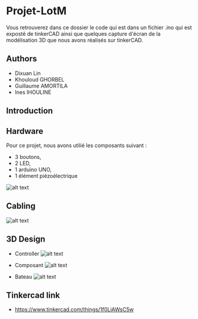 # Projet-LotM

Vous retrouverez dans ce dossier le code qui est dans un fichier .ino qui est exposté de tinkerCAD ainsi que quelques capture d'écran de la modélisation 3D que nous avons réalisés sur tinkerCAD. 

## Authors
- Dixuan Lin
- Khouloud GHORBEL
- Guillaume AMORTILA
- Ines IHOULINE

## Introduction



## Hardware
Pour ce projet, nous avons utilié les composants suivant : 

- 3 boutons,
- 2 LED,
- 1 arduino UNO, 
- 1 élément piézoélectrique

![alt text](https://user-images.githubusercontent.com/39302218/122563546-e9133300-d076-11eb-8963-6ad2d6bd43cc.png)

## Cabling
![alt text](https://user-images.githubusercontent.com/39302218/122564147-9d14be00-d077-11eb-85da-636b5e3bd09a.png)


## 3D Design

- Controller
![alt text](https://user-images.githubusercontent.com/39302218/122567437-3d201680-d07b-11eb-8cac-9f459616ce12.png)

- Composant
![alt text](https://user-images.githubusercontent.com/39302218/122567456-44472480-d07b-11eb-95db-917702ce0b15.png)

- Bateau
![alt text](https://user-images.githubusercontent.com/39302218/122567483-4ad59c00-d07b-11eb-9cdb-d1a52d25bdf9.png)


## Tinkercad link
* https://www.tinkercad.com/things/1f0LiAWsC5w